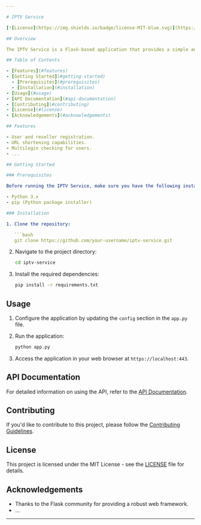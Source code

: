 ```yaml
---

# IPTV Service

[![License](https://img.shields.io/badge/license-MIT-blue.svg)](https://opensource.org/licenses/MIT)

## Overview

The IPTV Service is a Flask-based application that provides a simple and efficient way to manage IPTV user accounts and resellers. This README provides an overview of the project, its features, and instructions on how to use the application.

## Table of Contents

- [Features](#features)
- [Getting Started](#getting-started)
  - [Prerequisites](#prerequisites)
  - [Installation](#installation)
- [Usage](#usage)
- [API Documentation](#api-documentation)
- [Contributing](#contributing)
- [License](#license)
- [Acknowledgements](#acknowledgements)

## Features

- User and reseller registration.
- URL shortening capabilities.
- Multilogin checking for users.
- ...

## Getting Started

### Prerequisites

Before running the IPTV Service, make sure you have the following installed:

- Python 3.x
- pip (Python package installer)

### Installation

1. Clone the repository:

   ```bash
   git clone https://github.com/your-username/iptv-service.git
   ```

2. Navigate to the project directory:

   ```bash
   cd iptv-service
   ```

3. Install the required dependencies:

   ```bash
   pip install -r requirements.txt
   ```

## Usage

1. Configure the application by updating the `config` section in the `app.py` file.

2. Run the application:

   ```bash
   python app.py
   ```

3. Access the application in your web browser at `https://localhost:443`.

## API Documentation

For detailed information on using the API, refer to the [API Documentation](docs/API_DOCUMENTATION.md).

## Contributing

If you'd like to contribute to this project, please follow the [Contributing Guidelines](CONTRIBUTING.md).

## License

This project is licensed under the MIT License - see the [LICENSE](LICENSE) file for details.

## Acknowledgements

- Thanks to the Flask community for providing a robust web framework.
- ...

---
```

